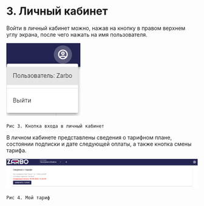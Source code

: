 # 3. Личный кабинет

Войти в личный кабинет можно, нажав на кнопку в правом верхнем углу экрана, после чего нажать на имя пользователя.

![](./img/image3.png)

`Рис 3. Кнопка входа в личный кабинет`

В личном кабинете представлены сведения о тарифном плане, состоянии подписки и дате следующей оплаты, а также кнопка смены тарифа.

![](./img/image4.png)

`Рис 4. Мой тариф`